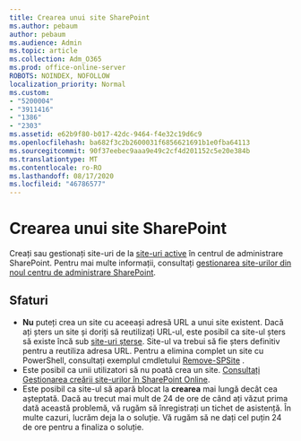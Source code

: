 ```yaml
---
title: Crearea unui site SharePoint
ms.author: pebaum
author: pebaum
ms.audience: Admin
ms.topic: article
ms.collection: Adm_O365
ms.prod: office-online-server
ROBOTS: NOINDEX, NOFOLLOW
localization_priority: Normal
ms.custom:
- "5200004"
- "3911416"
- "1386"
- "2303"
ms.assetid: e62b9f80-b017-42dc-9464-f4e32c19d6c9
ms.openlocfilehash: ba682f3c2b2600031f6856621691b1e0fba64113
ms.sourcegitcommit: 90f37eebec9aaa9e49c2cf4d201152c5e20e384b
ms.translationtype: MT
ms.contentlocale: ro-RO
ms.lasthandoff: 08/17/2020
ms.locfileid: "46786577"
---
```

# <a name="create-a-sharepoint-site"></a>Crearea unui site SharePoint

Creați sau gestionați site-uri de la [site-uri active](https://admin.microsoft.com/sharepoint?page=sitemanagement&modern=true) în centrul de administrare SharePoint. Pentru mai multe informații, consultați [gestionarea site-urilor din noul centru de administrare SharePoint](https://docs.microsoft.com/sharepoint/manage-site-creation). 

## <a name="tips"></a>Sfaturi

- **Nu** puteți crea un site cu aceeași adresă URL a unui site existent. Dacă ați șters un site și doriți să reutilizați URL-ul, este posibil ca site-ul șters să existe încă sub [site-uri șterse](https://admin.microsoft.com/sharepoint?page=recyclebin&modern=true). Site-ul va trebui să fie șters definitiv pentru a reutiliza adresa URL. Pentru a elimina complet un site cu PowerShell, consultați exemplul cmdletului [Remove-SPSite](https://docs.microsoft.com/sharepoint/manage-sites-in-new-admin-center#delete-a-site) .
- Este posibil ca unii utilizatori să nu poată crea un site. [Consultați Gestionarea creării site-urilor în SharePoint Online](https://docs.microsoft.com/sharepoint/manage-site-creation).
- Este posibil ca site-ul să apară blocat la **crearea** mai lungă decât cea așteptată. Dacă au trecut mai mult de 24 de ore de când ați văzut prima dată această problemă, vă rugăm să înregistrați un tichet de asistență. În multe cazuri, lucrăm deja la o soluție. Vă rugăm să ne dați cel puțin 24 de ore pentru a finaliza o soluție.
